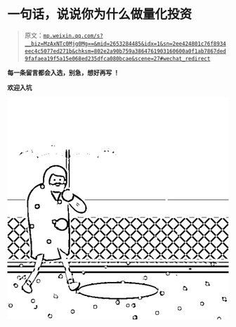 # 一句话，说说你为什么做量化投资

> 原文：[`mp.weixin.qq.com/s?__biz=MzAxNTc0Mjg0Mg==&mid=2653284485&idx=1&sn=2ee424801c76f8934eec4c5077ed271b&chksm=802e2a90b759a3864761903160600a0f1ab7867ded9fafaea19f5a15e068ed235dfca080bcae&scene=27#wechat_redirect`](http://mp.weixin.qq.com/s?__biz=MzAxNTc0Mjg0Mg==&mid=2653284485&idx=1&sn=2ee424801c76f8934eec4c5077ed271b&chksm=802e2a90b759a3864761903160600a0f1ab7867ded9fafaea19f5a15e068ed235dfca080bcae&scene=27#wechat_redirect)

**每一条留言都会入选，别急，想好再写 ！**

**欢迎入坑**

![](img/9d01e599f3b5d10e7cc9edc5beb1c15f.png)